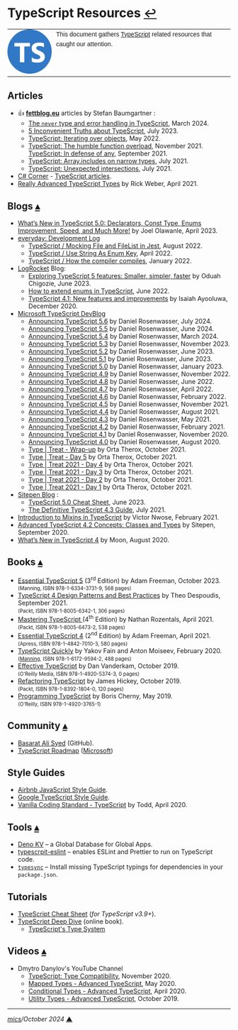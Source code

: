 # <span id="top">TypeScript Resources</span> <span style="font-size:90%;">[↩](README.md#top)</span>

<table style="font-family:Helvetica,Arial;line-height:1.6;">
  <tr>
  <td style="border:0;padding:0 10px 0 0;min-width:100px;"><a href="https://www.typescriptlang.org/" rel="external"><img style="border:0;" src="./docs/images/ts-logo-round-128.png" width="100" alt="TypeScript project"/></a></td>
  <td style="border:0;padding:0;vertical-align:text-top;">This document gathers <a href="https://www.typescriptlang.org/" rel="external">TypeScript</a> related resources that caught our attention.</td>
  </tr>
</table>

## <span id="articles">Articles</span>

- &#128077; [**fettblog.eu**](https://fettblog.eu) articles by Stefan Baumgartner :
   - [The `never` type and error handling in TypeScript][article_baumgartner_never], March 2024.
   - [5 Inconvenient Truths about TypeScript][article_baumgartner_truths], July 2023.
   - [TypeScript: Iterating over objects][article_baumgartner_iterating], May 2022.
   - [TypeScript: The humble function overload][article_baumgartner_overload], November 2021.
    [TypeScript: In defense of any][article_baumgartner_any], September 2021.
   - [TypeScript: Array.includes on narrow types][article_baumgartner_array], July 2021.
   - [TypeScript: Unexpected intersections][article_baumgartner], July 2021.
- [C# Corner](https://www.c-sharpcorner.com/) - [TypeScript articles](https://www.c-sharpcorner.com/technologies/typescript-articles).
- [Really Advanced TypeScript Types][article_weber] by Rick Weber, April 2021.

## <span id="blogs">Blogs</span> [**&#x25B4;**](#top)

- [What’s New in TypeScript 5.0: Declarators, Const Type, Enums Improvement, Speed, and Much More!](https://kinsta.com/blog/typescript-5-0/) by Joel Olawanle, April 2023.
- [everyday: Development Log](https://www.huy.rocks/everyday)
  - [TypeScript / Mocking File and FileList in Jest](https://www.huy.rocks/everyday/08-28-2022-typescript-mocking-file-and-filelist-in-jest), August 2022.
  - [TypeScript / Use String As Enum Key](https://www.huy.rocks/everyday/typescript-use-string-as-enum-key), April 2022.
  - [TypeScript / How the compiler compiles](https://www.huy.rocks/everyday/04-01-2022-typescript-how-the-compiler-compiles), January 2022.
- [LogRocket](https://blog.logrocket.com/) Blog:
  - [Exploring TypeScript 5 features: Smaller, simpler, faster][blog_chigozie] by Oduah Chigozie, June 2023.
  - [How to extend enums in TypeScript](https://blog.logrocket.com/extend-enums-typescript/), June 2022.
  - [TypeScript 4.1: New features and improvements][blog_isaiah] by Isaiah Ayooluwa, December 2020.
- [Microsoft TypeScript DevBlog][blog_microsoft]
   - [Announcing TypeScript 5.6][blog_danielr_5_6] by Daniel Rosenwasser, July 2024.
   - [Announcing TypeScript 5.5][blog_danielr_5_5] by Daniel Rosenwasser, June 2024.
   - [Announcing TypeScript 5.4][blog_danielr_5_4] by Daniel Rosenwasser, March 2024.
   - [Announcing TypeScript 5.3][blog_danielr_5_3] by Daniel Rosenwasser, November 2023.
   - [Announcing TypeScript 5.2][blog_danielr_5_2] by Daniel Rosenwasser, June 2023.
   - [Announcing TypeScript 5.1][blog_danielr_5_1] by Daniel Rosenwasser, June 2023.
   - [Announcing TypeScript 5.0][blog_danielr_5_0] by Daniel Rosenwasser, January 2023.
   - [Announcing TypeScript 4.9][blog_danielr_4_9] by Daniel Rosenwasser, November 2022.
   - [Announcing TypeScript 4.8][blog_danielr_4_8] by Daniel Rosenwasser, June 2022.
   - [Announcing TypeScript 4.7][blog_danielr_4_7] by Daniel Rosenwasser, April 2022.
   - [Announcing TypeScript 4.6][blog_danielr_4_6] by Daniel Rosenwasser, February 2022.
   - [Announcing TypeScript 4.5][blog_danielr_4_5] by Daniel Rosenwasser, November 2021.
   - [Announcing TypeScript 4.4][blog_danielr_4_4] by Daniel Rosenwasser, August 2021.
   - [Announcing TypeScript 4.3][blog_danielr_4_3] by Daniel Rosenwasser, May 2021.
   - [Announcing TypeScript 4.2][blog_danielr_4_2] by Daniel Rosenwasser, February 2021.
   - [Announcing TypeScript 4.1][blog_danielr_4_1] by Daniel Rosenwasser, November 2020.
   - [Announcing TypeScript 4.0][blog_danielr_4_0] by Daniel Rosenwasser, August 2020.
   - [Type | Treat - Wrap-up][blog_therox_6] by Orta Therox, October 2021.
   - [Type | Treat - Day 5][blog_therox_5] by Orta Therox, October 2021.
   - [Type | Treat 2021 - Day 4][blog_therox_4] by Orta Therox, October 2021.
   - [Type | Treat 2021 - Day 3][blog_therox_3] by Orta Therox, October 2021.
   - [Type | Treat 2021 - Day 2][blog_therox_2] by Orta Therox, October 2021.
   - [Type | Treat 2021 - Day 1][blog_therox_1] by Orta Therox, October 2021.
- [Sitepen Blog](https://www.sitepen.com/blog) :
   - [TypeScript 5.0 Cheat Sheet](https://www.sitepen.com/blog/typescript-cheat-sheet), June 2023.
   - [The Definitive TypeScript 4.3 Guide][blog_sitepen_4_3], July 2021.
- [Introduction to Mixins in TypeScript][blog_nwose] by Victor Nwose, February 2021.
- [Advanced TypeScript 4.2 Concepts: Classes and Types][blog_sitepen] by Sitepen, September 2020.
- [What’s New in TypeScript 4][blog_moon] by Moon, August 2020.

## <span id="books">Books</span> [**&#x25B4;**](#top)

- [Essential TypeScript 5][book_freeman_5] (3<sup>rd</sup> Edition) by Adam Freeman, October 2023.<br/><span style="font-size:80%;">(Manning, ISBN 978-1-6334-3731-9, 568 pages)</span>
- [TypeScript 4 Design Patterns and Best Practices][book_despoudis] by Theo Despoudis, September 2021.<br/><span style="font-size:80%;">(Packt, ISBN 978-1-8005-6342-1, 306 pages)</span>
- [Mastering TypeScript ][book_rozentals] (4<sup>th</sup> Edition) by Nathan Rozentals, April 2021.<br/><span style="font-size:80%;">(Packt, ISBN 978-1-8005-6473-2, 538 pages)</span>
- [Essential TypeScript 4][book_freeman] (2<sup>nd</sup> Edition) by Adam Freeman, April 2021.<br/><span style="font-size:80%;">(Apress, ISBN 978-1-4842-7010-3, 580 pages)</span>
- [TypeScript Quickly][book_fain] by Yakov Fain and Anton Moiseev, February 2020.<br/><span style="font-size:80%;">([Manning](https://www.manning.com/), ISBN 978-1-6172-9594-2, 488 pages)</span>
- [Effective TypeScript][book_vanderkam] by Dan Vanderkam, October 2019.<br/><span style="font-size:80%;">(O'Reilly Media, ISBN 978-1-4920-5374-3, 0 pages)</span>
- [Refactoring TypeScript][book_hickey] by James Hickey, October 2019.<br/><span style="font-size:80%;">(Packt, ISBN 978-1-8392-1804-0, 120 pages)</span>
- [Programming TypeScript][book_cherny] by Boris Cherny, May 2019.<br/><span style="font-size:80%;">(O'Reilly, ISBN 978-1-4920-3765-1)</span>

## <span id="community">Community</span> [**&#x25B4;**](#top)

- [Basarat Ali Syed](https://github.com/basarat) (GitHub).
- [TypeScript Roadmap](https://github.com/microsoft/TypeScript/wiki/Roadmap) ([Microsoft](https://github.com/microsoft))

## <span id="style_guides">Style Guides</span>

- [Airbnb JavaScript Style Guide](https://github.com/airbnb/javascript).
- [Google TypeScript Style Guide](https://google.github.io/styleguide/tsguide.html).
- [Vanilla Coding Standard - TypeScript](https://success.vanillaforums.com/kb/articles/226-coding-standard-typescript) by Todd, April 2020.

## <span id="tools">Tools</span> [**&#x25B4;**](#top)

- [Deno KV](https://deno.com/kv) &ndash; a Global Database for Global Apps.
- [typescrpit-eslint](https://typescript-eslint.io/) &ndash; enables ESLint and Prettier to run on TypeScript code.
- [`typesync`](https://github.com/jeffijoe/typesync) &ndash; Install missing TypeScript typings for dependencies in your `package.json`.

## <span id="tutorials">Tutorials</span>

- [TypeScript Cheat Sheet](https://droces.github.io/TypeScript-Cheat-Sheet/) (*for TypeScript v3.9+*).
- [TypeScript Deep Dive][tutorial_basarat] (online book).
   - [TypeScript's Type System](https://basarat.gitbook.io/typescript/type-system.)

## <span id="videos">Videos</span> [**&#x25B4;**](#top)

- Dmytro Danylov's YouTube Channel
  - [TypeScript: Type Compatibility][video_danylov_nov2020], November 2020.
  - [Mapped Types - Advanced TypeScript][video_danylov_may2020], May 2020.
  - [Conditional Types - Advanced TypeScript][video_danylov_apr2020], April 2020.
  - [Utility Types - Advanced TypeScript][video_danylov_oct2019], October 2019.

***

*[mics](https://lampwww.epfl.ch/~michelou/)/October 2024* [**&#9650;**](#top)
<span id="bottom">&nbsp;</span>

<!-- link refs -->

[article_baumgartner]: https://fettblog.eu/typescript-unexpected-intersections/
[article_baumgartner_any]: https://fettblog.eu/typescript-any-is-ok/
[article_baumgartner_array]: https://fettblog.eu/typescript-array-includes/
[article_baumgartner_iterating]: https://fettblog.eu/typescript-iterating-over-objects/
[article_baumgartner_never]: https://fettblog.eu/typescript-never-and-error-handling/
[article_baumgartner_overload]: https://fettblog.eu/typescript-function-overload/
[article_baumgartner_truths]: https://fettblog.eu/5-truths-about-typescript/
[article_weber]: https://engineering.tableau.com/really-advanced-typescript-types-c590eee59a12
[blog_isaiah]: https://blog.logrocket.com/typescript-4-1-new-features-and-improvements/
[blog_microsoft]: https://devblogs.microsoft.com/typescript/
[blog_moon]: https://betterprogramming.pub/whats-new-in-typescript-4-fe8d50f08e31
[blog_nwose]: https://www.telerik.com/blogs/introduction-mixins-typescript
[blog_chigozie]: https://blog.logrocket.com/exploring-typescript-5-features-smaller-simpler-faster/
[blog_danielr_4_0]: https://devblogs.microsoft.com/typescript/announcing-typescript-4-0/
[blog_danielr_4_1]: https://devblogs.microsoft.com/typescript/announcing-typescript-4-1/
[blog_danielr_4_2]: https://devblogs.microsoft.com/typescript/announcing-typescript-4-2/
[blog_danielr_4_3]: https://devblogs.microsoft.com/typescript/announcing-typescript-4-3/
[blog_danielr_4_4]: https://devblogs.microsoft.com/typescript/announcing-typescript-4-4/
[blog_danielr_4_5]: https://devblogs.microsoft.com/typescript/announcing-typescript-4-5/
[blog_danielr_4_6]: https://devblogs.microsoft.com/typescript/announcing-typescript-4-6/
[blog_danielr_4_7]: https://devblogs.microsoft.com/typescript/announcing-typescript-4-7/
[blog_danielr_4_8]: https://devblogs.microsoft.com/typescript/announcing-typescript-4-8/
[blog_danielr_4_9]: https://devblogs.microsoft.com/typescript/announcing-typescript-4-9/
[blog_danielr_5_0]: https://devblogs.microsoft.com/typescript/announcing-typescript-5-0/
[blog_danielr_5_1]: https://devblogs.microsoft.com/typescript/announcing-typescript-5-1/
[blog_danielr_5_2]: https://devblogs.microsoft.com/typescript/announcing-typescript-5-2/
[blog_danielr_5_3]: https://devblogs.microsoft.com/typescript/announcing-typescript-5-3/
[blog_danielr_5_4]: https://devblogs.microsoft.com/typescript/announcing-typescript-5-4/
[blog_danielr_5_5]: https://devblogs.microsoft.com/typescript/announcing-typescript-5-5/
[blog_danielr_5_6]: https://devblogs.microsoft.com/typescript/announcing-typescript-5-6-rc/
[blog_sitepen]: https://www.sitepen.com/blog/advanced-typescript-concepts-classes-and-types
[blog_sitepen_4_3]: https://www.sitepen.com/blog/update-the-definitive-typescript-guide
[blog_therox_1]: https://devblogs.microsoft.com/typescript/type-treat-2021-day-1/
[blog_therox_2]: https://devblogs.microsoft.com/typescript/type-treat-2021-day-2/
[blog_therox_3]: https://devblogs.microsoft.com/typescript/type-treat-2021-day-3/
[blog_therox_4]: https://devblogs.microsoft.com/typescript/type-treat-2021-day-4/
[blog_therox_5]: https://devblogs.microsoft.com/typescript/type-treat-day-5/
[blog_therox_6]: https://devblogs.microsoft.com/typescript/type-treat-wrap-up/
[book_cherny]: https://www.oreilly.com/library/view/programming-typescript/9781492037644/
[book_despoudis]: https://www.packtpub.com/product/typescript-4-design-patterns-and-best-practices/9781800563421
[book_fain]: https://www.manning.com/books/typescript-quickly
[book_freeman]: https://www.apress.com/gp/book/9781484270103
[book_freeman_5]: https://www.manning.com/books/essential-typescript-5-third-edition
[book_hickey]: https://www.packtpub.com/product/refactoring-typescript/9781839218040
[book_rozentals]: https://www.packtpub.com/product/mastering-typescript-fourth-edition/9781800564732
[book_vanderkam]: https://www.oreilly.com/library/view/effective-typescript/9781492053736/
[tutorial_basarat]: https://basarat.gitbook.io/typescript/
[video_danylov_oct2019]: https://www.youtube.com/watch?v=Fgcu_iB2X04
[video_danylov_apr2020]: https://www.youtube.com/watch?v=QFWrbNehKk0
[video_danylov_may2020]: https://www.youtube.com/watch?v=RjQpep8fBdo
[video_danylov_nov2020]: https://www.youtube.com/watch?v=wqm5ibtCSf0
